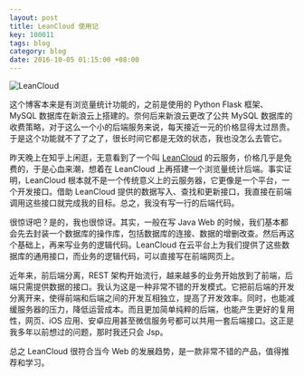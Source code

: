 ```yaml
---
layout: post
title: LeanCloud 使用记
key: 100011
tags: blog
category: blog
date: 2016-10-05 01:15:00 +08:00
---
```


![LeanCloud](https://leancloud.cn/images/static/press/Logo%20-%20Blue%20Padding.png)

这个博客本来是有浏览量统计功能的，之前是使用的 Python Flask 框架、MySQL 数据库在新浪云上搭建的。奈何后来新浪云更改了公共 MySQL 数据库的收费策略，对于这么一个小的后端服务来说，每天接近一元的价格显得太过昂贵。于是这个功能就不了了之了，很长时间它都是无效的状态，我也没怎么去管它。

昨天晚上在知乎上闲逛，无意看到了一个叫 [LeanCloud](https://leancloud.cn/) 的云服务，价格几乎是免费的，于是心血来潮，想着在 LeanCloud 上再搭建一个浏览量统计后端。事实证明，LeanCloud 根本就不是一个传统意义上的云服务器，它更像是一个平台，一个开发接口。借助 LeanCloud 提供的数据写入、查找和更新接口，我直接在前端调用这些接口就完成我的目标。总之，我没有写一行的后端代码。

<!--more-->

很惊讶吧？是的，我也很惊讶。其实，一般在写 Java Web 的时候，我们基本都会先去封装一个数据库的操作库，包括数据库的连接、数据的增删改查。然后再这个基础上，再来写业务的逻辑代码。LeanCloud 在云平台上为我们提供了这些数据库的通用接口，而业务的逻辑代码，可以直接写在前端网页上。

近年来，前后端分离，REST 架构开始流行，越来越多的业务开始放到了前端，后端只需提供数据的接口。我认为这是一种非常不错的开发模式。它把前后端的开发分离开来，使得前端和后端之间的开发互相独立，提高了开发效率。同时，也能减缓服务器的压力，降低运营成本。而且更加简单纯粹的后端，也能产生更好的复用性，网页、iOS 应用、安卓应用甚至微信服务号都可以共用一套后端接口。这正是我多年以前想过的问题，那时我还只会 Jsp。

总之 LeanCloud 很符合当今 Web 的发展趋势，是一款非常不错的产品，值得推荐和学习。